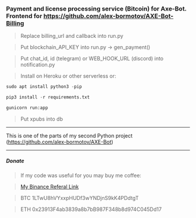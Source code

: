 ### Payment and license processing service (Bitcoin) for Axe-Bot. Frontend for https://github.com/alex-bormotov/AXE-Bot-Billing


> Replace billing_url and callback into run.py

> Put blockchain_API_KEY into run.py -> gen_payment()

> Put chat_id, id (telegram) or WEB_HOOK_URL (discord) into notification.py

> Install on Heroku or other serverless or:

```python
sudo apt install python3 -pip
```
```python
pip3 install -r requirements.txt
```
``` bash
gunicorn run:app
```

> Put xpubs into db

---

This is one of the parts of my second Python project (https://github.com/alex-bormotov/AXE-Bot)

---

##### Donate

> If my code was useful for you may buy me coffee:

> [My Binance Referal Link](https://www.binance.com/en/register?ref=35560900)

> BTC 1LTwU8hVYxxpHUDf3wYNDjnS9kK4PDdtgT

> ETH 0x23913F4ab3839a8b7bB987F348b8d974C045Dd17
